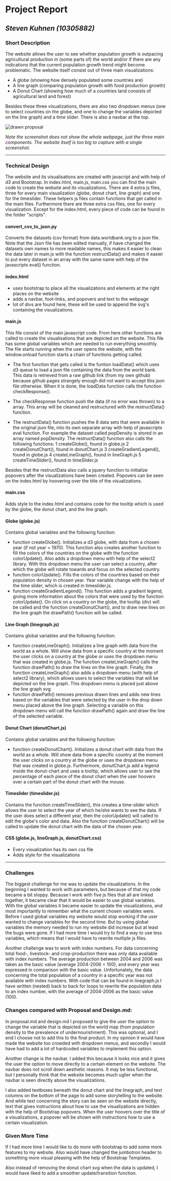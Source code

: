 # Project Report
## *Steven Kuhnen (10305882)*

### Short Description

The website allows the user to see whether population growth is outpacing agricultural production in (some parts of) the world and/or if there are any indications that the current population growth trend might become problematic. The website itself consist out of three main visualizations:
- A globe (showing how densely populated some countries are)
- A line graph (comparing population growth with food production growth)
- A Donut Chart (showing how much of a countries land consists of agricultural land and forest)

Besides these three visualizations, there are also two dropdown menus (one to select countries on the globe, and one to change the variables depicted on the line graph) and a time slider. There is also a navbar at the top.

![drawn proposal](doc/single_screenshot.jpg)

*Note the screenshot does not show the whole webpage, just the three main components. The website itself is too big to capture with a single screenshot.*
___

### Technical Design

The website and its visualisations are created with javacript and with help of d3 and Bootstrap.
In index.html, main.js, main.css you can find the main code to create the website and its visualizations. There are 4 extra js files, three for every main visualization (globe, donut chart, line graph) and one for the timeslider. These helpers js files contain functions that get called in the main files. Furthermore there are three extra css files, one for every visualization. Except for the index.html, every piece of code can be found in the folder "scripts".

#### convert_csv_to_json.py
Converts the datasets (csv format) from data.worldbank.org to a json file. Note that the Json file has been edited manually, if have changed the datasets own names to more readable names, this makes it easier to clean the data later in main.js with the function restructData() and makes it easier to put every dataset in an array with the same name with help of the javascripts eval() function.

#### index.html
- uses bootstrap to place all the visualizations and elements at the right places on the website
- adds a navbar, foot-links, and popovers and text to the webpage
- lot of divs are found here, these will be used to append the svg's containing the visualizations.

#### main.js
This file consist of the main javascript code. From here other functions are called to create the visualisations that are depicted on the website. This file has some global variables which are needed to run everything smoothly. The file starts running when the user opens the website, with the window.onload function starts a chain of functions getting called.

- The first function that gets called is the funtion loadData() which uses d3 queue to load a json file containing the data from the world bank. This data is retrieved from a raw github link (from my own github) because github pages strangely enough did not want to accept this json file otherwise. When it is done, the loadData function calls the function checkResponse().

- The checkResponse function push the data (if no error was thrown) to a array. This array will be cleaned and restructured with the restructData() function.

- The restructData() function pushes the 8 data sets that were available in the original json file, into its own separate array with help of javascripts eval function. For example the dataset called popDensity is stored in an array named popDensity. The restructData() function also calls the following functions:
    1 createGlobe(), found in globe.js
    2 createDonutChart(), found in donutChart.js
    3 createGradientLegend(), found in globe.js
    4 createLineGraph(), found in lineGraph.js
    5 createTimeSlider(), found in timeSlider.js

Besides that the restructData also calls a jquery function to initialize popovers after the visualizations have been created. Popovers can be seen on the index.html by hoovering over the title of the visualizations.

#### main.css
Adds style to the index.html and contains code for the tooltip which is used by the globe, the donut chart, and the line graph.

#### Globe (globe.js)
Contains global variables and the following function:
- function createGlobe(). Initializes a d3 globe, with data from a chosen year (if not year = 1970). This function also creates another function to fill the colors of the countries on the globe with the function colorUpdate(). Also adds a dropdown menu with help of the select2 library. With this dropdown menu the user can select a country, after which the globe will rotate towards and focus on the selected country.
- function colorUpdate(). Fills the colors of the countries based on their population density in chosen year. Year variable change with the help of the time slider, which is created in timeslider.js.
- function createGradientLegend(). This function adds a gradient legend, giving more information about the colors that were used by the function colorUpdate().
On click on a country on the globe, the tooltip (div) will be called and the function createDonutChart(), and to draw new lines on the line graph the drawPath() function will be called.

#### Line Graph (linegraph.js)
Contains global variables and the following function:
- function createLineGraph(). Initializes a line graph with data from the world as a whole. Will show data from a specific country at the moment the user clicks on a country at the globe or uses the dropdown menu that was created in globe.js. The function createLineGraph() calls the function drawPath() to draw the lines on the line graph. Finally, the function createLineGraph() also adds a dropdown menu (with help of select2 library), which allows users to select the variables that will be depicted on the line graph. This dropdown menu is placed just above the line graph svg.
- function drawPath() removes previous drawn lines and adds new lines based on the variables that were selected by the user in the drop down menu placed above the line graph. Selecting a variable on this dropdown menu will call the function drawPath() again and draw the line of the selected variable.

#### Donut Chart (donutChart.js)
Contains global variables and the following function:
- function createDonutChart(). Initializes a donut chart with data from the world as a whole. Will show data from a specific country at the moment the user clicks on a country at the globe or uses the dropdown menu that was created in globe.js. Furthermore, donutChart.js add a legend inside the donut-chart and uses a tooltip, which allows user to see the percentage of each piece of the donut chart when the user hoovers over a certain part of the donut chart with the mouse.

#### Timeslider (timeslider.js)
Contains the function createTimeSlider(), this creates a time-slider which allows the user to select the year of which he/she wants to see the data. If the user does select a different year, then the colorUpdate() will called to edit the globe's color and data. Also the function createDonutChart() will be called to update the donut chart with the data of the chosen year.

#### CSS (globe.js, lineGraph.js, donutChart.css)
- Every visualization has its own css file
- Adds style for the visualizations
___

### Challenges
The biggest challenge for me was to update the visualizations. In the beginning I wanted to work with parameters, but because of that my code became a bit sloppy. Because I work with five js files that all are linked together, it became clear that it would be easier to use global variables. With the global variables it became easier to update the visualizations, and most importantly to remember what the current chosen variables were. Before I used global variables my website would stop working if the user wanted to change variables for the second time. But by using global variables the memory needed to run my website did increase but at least the bugs were gone. If I had more time I would try to find a way to use less variables, which means that I would have to rewrite multiple js files.

Another challenge was to work with index numbers. For data concerning total food-, livestock- and crop-production there was only data available with index numbers. The average production between 2004 and 2006 was taken as the basic value (average 2004-2006 = 100), and every year was expressed in comparison with the basic value. Unfortunately, the data concerning the total population of a country in a specific year was not available with index numbers. With code that can be found in linegraph.js I have written (nested) back to back for loops to rewrite the population data to an index number, with the average of 2004-2006 as the basic value (100).

### Changes compared with Proposal and Design.md:
In proposal.md and design.md I proposed to give the user the option to change the variable that is depicted on the world map (from population density to the prevalence of undernourishment). This was optional, and I end I choose not to add this to the final product. In my opinion it would have made the website too crowded with dropdown menus, and secondly I would have had to add a lot of hardcoded variables to implement this option.

Another change is the navbar. I added this because it looks nice and it gives the user the option to move directly to a certain element on the website. The navbar does not scroll down aesthetic reasons. It may be less functional, but I personally think that the website becomes much uglier when the navbar is seen directly above the visualizations.

I also added textboxes beneath the donut chart and the linegraph, and text columns on the bottom of the page to add some storytelling to the website. And while text concerning the story can be seen on the website directly, text that gives instructions about how to use the visualizations are hidden with the help of Bootstrap popovers. When the user hoovers over the title of a visualizations, a popover will be shown with instructions how to use a certain visualization.


### Given More Time

If I had more time I would like to do more with bootstrap to add some more features to my website. Also would have changed the jumbotron header to something more visual pleasing with the help of Bootstrap Templates.

Also instead of removing the donut chart svg when the data is updated, I would have liked to add a smoother update/transition function.


